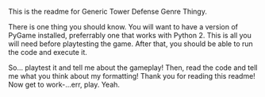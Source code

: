 This is the readme for Generic Tower Defense Genre Thingy.

There is one thing you should know.  You will want to have a version of PyGame installed,
preferrably one that works with Python 2.
This is all you will need before playtesting the game.  After that, you should be able to run the code and execute it.

So... playtest it and tell me about the gameplay!  Then, read the code and tell me what you think about my formatting!
Thank you for reading this readme!  Now get to work-...err, play.  Yeah.
